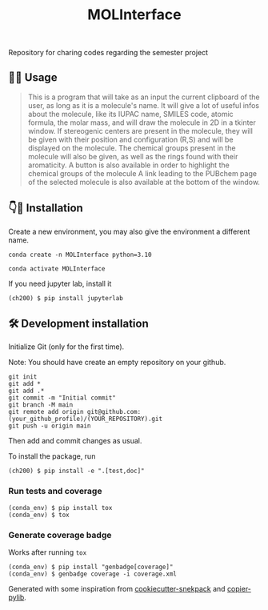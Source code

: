 
<h1 align="center">
MOLInterface
</h1>

<br>


Repository for charing codes regarding the semester project

## 👨‍🔬 Usage

> This is a program that will take as an input the current clipboard of the user, as long as it is a molecule's name.
> It will give a lot of useful infos about the molecule, like its IUPAC name, SMILES code, atomic formula, the molar mass, and will draw the molecule in 2D in a tkinter window.
> If stereogenic centers are present in the molecule, they will be given with their position and configuration (R,S) and will be displayed on the molecule.
> The chemical groups present in the molecule will also be given, as well as the rings found with their aromaticity.
> A button is also available in order to highlight the chemical groups of the molecule
> A link leading to the PUBchem page of the selected molecule is also available at the bottom of the window.

## 👇👾 Installation

Create a new environment, you may also give the environment a different name. 

```
conda create -n MOLInterface python=3.10 
```

```
conda activate MOLInterface
```

If you need jupyter lab, install it 

```
(ch200) $ pip install jupyterlab
```


## 🛠️ Development installation

Initialize Git (only for the first time). 

Note: You should have create an empty repository on your github.

```
git init
git add * 
git add .*
git commit -m "Initial commit" 
git branch -M main
git remote add origin git@github.com:(your_github_profile)/(YOUR_REPOSITORY).git 
git push -u origin main
```

Then add and commit changes as usual. 

To install the package, run

```
(ch200) $ pip install -e ".[test,doc]"
```

### Run tests and coverage

```
(conda_env) $ pip install tox
(conda_env) $ tox
```

### Generate coverage badge

Works after running `tox`

```
(conda_env) $ pip install "genbadge[coverage]"
(conda_env) $ genbadge coverage -i coverage.xml
```

Generated with some inspiration from [cookiecutter-snekpack](https://github.com/cthoyt/cookiecutter-snekpack) and [copier-pylib](https://github.com/astrojuanlu/copier-pylib).

